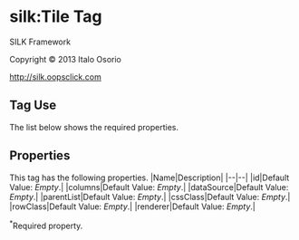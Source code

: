 # silk:Tile Tag
SILK Framework

Copyright © 2013 Italo Osorio

http://silk.oopsclick.com

## Tag Use
The list below shows the required properties.

## Properties
This tag has the following properties.
|Name|Description|
|--|--|
|id|Default Value: *Empty*.|
|columns|Default Value: *Empty*.|
|dataSource|Default Value: *Empty*.|
|parentList|Default Value: *Empty*.|
|cssClass|Default Value: *Empty*.|
|rowClass|Default Value: *Empty*.|
|renderer|Default Value: *Empty*.|

<sup>*</sup>Required property.
